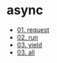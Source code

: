 # async

- [01. request](https://shallaa.github.io/async/01.request.html)
- [02. run](https://shallaa.github.io/async/02.run.html)
- [03. yield](https://shallaa.github.io/async/03.yield.html)
- [03. all](https://shallaa.github.io/async/04.all.html)